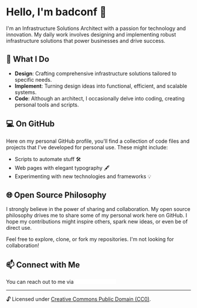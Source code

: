 # Hello, I'm badconf 👋

I'm an Infrastructure Solutions Architect with a passion for technology and innovation. My daily work involves designing and implementing robust infrastructure solutions that power businesses and drive success.

## 🌟 What I Do

- **Design**: Crafting comprehensive infrastructure solutions tailored to specific needs.
- **Implement**: Turning design ideas into functional, efficient, and scalable systems.
- **Code**: Although an architect, I occasionally delve into coding, creating personal tools and scripts.

## 💻 On GitHub

Here on my personal GitHub profile, you'll find a collection of code files and projects that I've developed for personal use. These might include:

- Scripts to automate stuff 🛠️
- Web pages with elegant typography 🖋️
- Experimenting with new technologies and frameworks 💡

## 🌐 Open Source Philosophy

I strongly believe in the power of sharing and collaboration. My open source philosophy drives me to share some of my personal work here on GitHub. I hope my contributions might inspire others, spark new ideas, or even be of direct use.

Feel free to explore, clone, or fork my repositories. I'm not looking for collaboration!

## 📫 Connect with Me

You can reach out to me via 
![email address image](https://github.com/badconf/badconf/blob/main/email.png)

---

🔓 Licensed under [Creative Commons Public Domain (CC0)](LICENSE.md).
